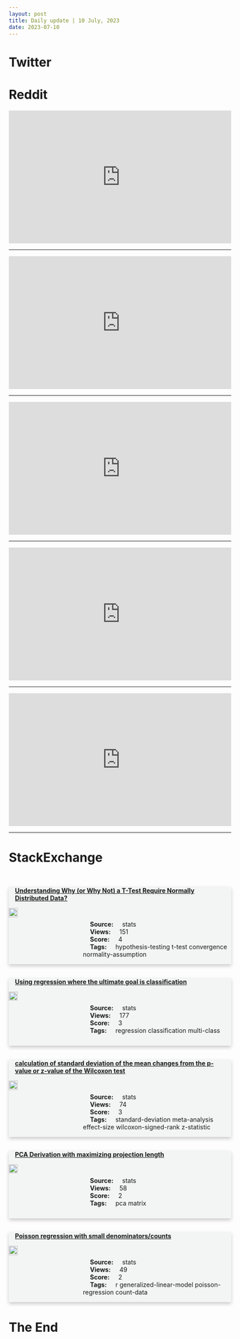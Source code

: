 ```yaml
---
layout: post
title: Daily update | 10 July, 2023
date: 2023-07-10
---
```


<script async src="https://platform.twitter.com/widgets.js" charset="utf-8"></script>


<script src='https://storage.ko-fi.com/cdn/scripts/overlay-widget.js'></script>
<script>
  kofiWidgetOverlay.draw('themldojo', {
    'type': 'floating-chat',
    'floating-chat.donateButton.text': 'Support me',
    'floating-chat.donateButton.background-color': '#f45d22',
    'floating-chat.donateButton.text-color': '#fff'
  });
</script>

# Twitter 

<blockquote class="twitter-tweet"><a href="https://twitter.com/swapnakpanda/status/1678003694149722112"></a></blockquote>

<blockquote class="twitter-tweet"><a href="https://twitter.com/c4ml_/status/1677982296723582977"></a></blockquote>

<blockquote class="twitter-tweet"><a href="https://twitter.com/drhammed/status/1678038843595845634"></a></blockquote>

<blockquote class="twitter-tweet"><a href="https://twitter.com/DanKornas/status/1677932069895249920"></a></blockquote>

<blockquote class="twitter-tweet"><a href="https://twitter.com/KirkDBorne/status/1678044628954796034"></a></blockquote>

<blockquote class="twitter-tweet"><a href="https://twitter.com/stanfordnlp/status/1677873420288294914"></a></blockquote>

<blockquote class="twitter-tweet"><a href="https://twitter.com/ylecun/status/1677973827089735682"></a></blockquote>

<blockquote class="twitter-tweet"><a href="https://twitter.com/ylecun/status/1678161370506842114"></a></blockquote>

<blockquote class="twitter-tweet"><a href="https://twitter.com/TensorFlow/status/1678131545318518788"></a></blockquote>

<blockquote class="twitter-tweet"><a href="https://twitter.com/stanfordnlp/status/1678050708183212032"></a></blockquote>

# Reddit 

<iframe id="reddit-embed" src="https://www.redditmedia.com/r/MachineLearning/comments/14v2zvg/p_poisongpt_example_of_poisoning_llm_supply_chain?ref_source=embed&amp;ref=share&amp;embed=true" sandbox="allow-scripts allow-same-origin allow-popups" style="border: none;" height="300" width="100%" scrolling="yes"></iframe>
<hr style="width:100%;text-align:left;margin-left:0">
<iframe id="reddit-embed" src="https://www.redditmedia.com/r/datascience/comments/14utmdj/to_phd_or_not?ref_source=embed&amp;ref=share&amp;embed=true" sandbox="allow-scripts allow-same-origin allow-popups" style="border: none;" height="300" width="100%" scrolling="yes"></iframe>
<hr style="width:100%;text-align:left;margin-left:0">
<iframe id="reddit-embed" src="https://www.redditmedia.com/r/dataengineering/comments/14ul4sl/is_kimballs_data_modeling_really_functional?ref_source=embed&amp;ref=share&amp;embed=true" sandbox="allow-scripts allow-same-origin allow-popups" style="border: none;" height="300" width="100%" scrolling="yes"></iframe>
<hr style="width:100%;text-align:left;margin-left:0">
<iframe id="reddit-embed" src="https://www.redditmedia.com/r/MachineLearning/comments/14usgll/n_computer_vision_news_of_july_2023_with_ai_cv_dl?ref_source=embed&amp;ref=share&amp;embed=true" sandbox="allow-scripts allow-same-origin allow-popups" style="border: none;" height="300" width="100%" scrolling="yes"></iframe>
<hr style="width:100%;text-align:left;margin-left:0">
<iframe id="reddit-embed" src="https://www.redditmedia.com/r/datascience/comments/14v855t/post_layoff_depression?ref_source=embed&amp;ref=share&amp;embed=true" sandbox="allow-scripts allow-same-origin allow-popups" style="border: none;" height="300" width="100%" scrolling="yes"></iframe>
<hr style="width:100%;text-align:left;margin-left:0">

<style>
.card {
box-shadow: 0 4px 8px 0 rgba(0,0,0,0.2);
transition: 0.3s;
width: 100%;
background-color: #F3F4F4;
}
p{
    margin-left:  3em;
    padding-top: 1em;
}
.part2{
    display: grid;
    grid-template-columns: 1fr 3fr;
}
h4{
    margin: 1em;
}

.card:hover {
box-shadow: 0 8px 16px 0 rgba(0,0,0,0.2);
}
b {
padding: 2px 16px;
}
</style>
  
# StackExchange 


  <br>
  <div class="card">
  <h4><a href='https://stats.stackexchange.com/questions/620907/understanding-why-or-why-not-a-t-test-require-normally-distributed-data'>Understanding Why (or Why Not) a T-Test Require Normally Distributed Data?</a></h4> 
  <div class="part2">
      <img src="https://cdn.sstatic.net/Sites/stats/Img/apple-touch-icon@2.png?v=344f57aa10cc" alt="Img missing!" style="width:40%">
      <p><b>Source:</b> stats<br><b>Views:</b> 151<br><b>Score:</b> 4<br><b>Tags:</b> <span class="badge badge-dark">hypothesis-testing</span> <span class="badge badge-dark">t-test</span> <span class="badge badge-dark">convergence</span> <span class="badge badge-dark">normality-assumption</span></p> 
  </div>
  </div>
      
  <br>
  <div class="card">
  <h4><a href='https://stats.stackexchange.com/questions/620901/using-regression-where-the-ultimate-goal-is-classification'>Using regression where the ultimate goal is classification</a></h4> 
  <div class="part2">
      <img src="https://cdn.sstatic.net/Sites/stats/Img/apple-touch-icon@2.png?v=344f57aa10cc" alt="Img missing!" style="width:40%">
      <p><b>Source:</b> stats<br><b>Views:</b> 177<br><b>Score:</b> 3<br><b>Tags:</b> <span class="badge badge-dark">regression</span> <span class="badge badge-dark">classification</span> <span class="badge badge-dark">multi-class</span></p> 
  </div>
  </div>
      
  <br>
  <div class="card">
  <h4><a href='https://stats.stackexchange.com/questions/620910/calculation-of-standard-deviation-of-the-mean-changes-from-the-p-value-or-z-valu'>calculation of standard deviation of the mean changes from the p-value or z-value of the Wilcoxon test</a></h4> 
  <div class="part2">
      <img src="https://cdn.sstatic.net/Sites/stats/Img/apple-touch-icon@2.png?v=344f57aa10cc" alt="Img missing!" style="width:40%">
      <p><b>Source:</b> stats<br><b>Views:</b> 74<br><b>Score:</b> 3<br><b>Tags:</b> <span class="badge badge-dark">standard-deviation</span> <span class="badge badge-dark">meta-analysis</span> <span class="badge badge-dark">effect-size</span> <span class="badge badge-dark">wilcoxon-signed-rank</span> <span class="badge badge-dark">z-statistic</span></p> 
  </div>
  </div>
      
  <br>
  <div class="card">
  <h4><a href='https://stats.stackexchange.com/questions/620923/pca-derivation-with-maximizing-projection-length'>PCA Derivation with maximizing projection length</a></h4> 
  <div class="part2">
      <img src="https://cdn.sstatic.net/Sites/stats/Img/apple-touch-icon@2.png?v=344f57aa10cc" alt="Img missing!" style="width:40%">
      <p><b>Source:</b> stats<br><b>Views:</b> 58<br><b>Score:</b> 2<br><b>Tags:</b> <span class="badge badge-dark">pca</span> <span class="badge badge-dark">matrix</span></p> 
  </div>
  </div>
      
  <br>
  <div class="card">
  <h4><a href='https://stats.stackexchange.com/questions/620934/poisson-regression-with-small-denominators-counts'>Poisson regression with small denominators/counts</a></h4> 
  <div class="part2">
      <img src="https://cdn.sstatic.net/Sites/stats/Img/apple-touch-icon@2.png?v=344f57aa10cc" alt="Img missing!" style="width:40%">
      <p><b>Source:</b> stats<br><b>Views:</b> 49<br><b>Score:</b> 2<br><b>Tags:</b> <span class="badge badge-dark">r</span> <span class="badge badge-dark">generalized-linear-model</span> <span class="badge badge-dark">poisson-regression</span> <span class="badge badge-dark">count-data</span></p> 
  </div>
  </div>
      
# The End